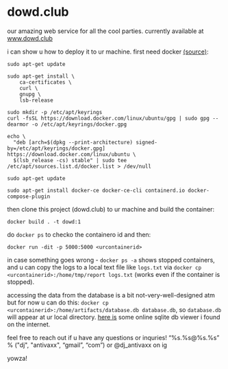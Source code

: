 # dowd.club

our amazing web service for all the cool parties. currently available at www.dowd.club

i can show u how to deploy it to ur machine. first need docker [(source)](https://docs.docker.com/engine/install/ubuntu/): 

```
sudo apt-get update

sudo apt-get install \
    ca-certificates \
    curl \
    gnupg \
    lsb-release

sudo mkdir -p /etc/apt/keyrings
curl -fsSL https://download.docker.com/linux/ubuntu/gpg | sudo gpg --dearmor -o /etc/apt/keyrings/docker.gpg

echo \
  "deb [arch=$(dpkg --print-architecture) signed-by=/etc/apt/keyrings/docker.gpg] https://download.docker.com/linux/ubuntu \
  $(lsb_release -cs) stable" | sudo tee /etc/apt/sources.list.d/docker.list > /dev/null

sudo apt-get update

sudo apt-get install docker-ce docker-ce-cli containerd.io docker-compose-plugin
```

then clone this project (dowd.club) to ur machine and build the container:

```
docker build . -t dowd:1
```

do `docker ps` to checko the containero id and then:

```
docker run -dit -p 5000:5000 <urcontainerid>
```

in case something goes wrong - `docker ps -a` shows stopped containers, and u can copy the logs to a local text file like `logs.txt` via `docker cp <urcontainerid>:/home/tmp/report logs.txt` (works even if the container is stopped). 

accessing the data from the database is a bit not-very-well-designed atm but for now u can do this: `docker cp <urcontainerid>:/home/artifacts/database.db database.db`, so `database.db` will appear at ur local directory. [here is](https://inloop.github.io/sqlite-viewer/) some online sqlite db viewer i found on the internet. 

feel free to reach out if u have any questions or inquries! “%s.%s@%s.%s” % ("dj", "antivaxx", “gmail”, “com”) or @dj_antivaxx on ig

yowza!
